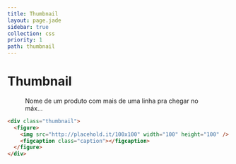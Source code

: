 ```yaml
---
title: Thumbnail
layout: page.jade
sidebar: true
collection: css
priority: 1
path: thumbnail
---
```


# Thumbnail

<div class="example example-code">
  <div class="thumbnail">
    <figure>
      <imgs
        src="http://placehold.it/100x100"
        width="100"
        height="100" />
      <figcaption class="caption">
        Nome de um produto com mais de uma linha pra chegar no máx...
      </figcaption>
    </figure>
  </div>
</div>

```html
<div class="thumbnail">
  <figure>
    <img src="http://placehold.it/100x100" width="100" height="100" />
    <figcaption class="caption"></figcaption>
  </figure>
</div>
```
